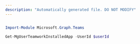 ```yaml
---
description: "Automatically generated file. DO NOT MODIFY"
---
```


```powershell

Import-Module Microsoft.Graph.Teams

Get-MgUserTeamworkInstalledApp -UserId $userId

```